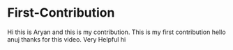 # First-Contribution
Hi this is Aryan and this is my contribution.
This is my first contribution
hello anuj thanks for this video. Very Helpful
hi
